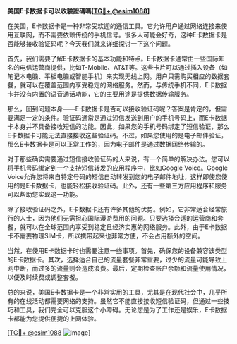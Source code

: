 **美国E卡数据卡可以收驗證碼嗎[[TG💪+ @esim1088](https://t.me/s/esim1088)]**

在美国，E卡数据卡是一种非常受欢迎的通信工具。它允许用户通过网络连接来使用互联网，而不需要依赖传统的手机信号。很多人可能会好奇，这种E卡数据卡是否能够接收验证码呢？今天我们就来详细探讨一下这个问题。

首先，我们需要了解E卡数据卡的基本功能和特点。E卡数据卡通常由一些国际知名的电信运营商提供，比如T-Mobile、AT&T等。这些卡片可以通过插入设备（如笔记本电脑、平板电脑或智能手机）来实现无线上网。用户只需购买相应的数据套餐，就可以在覆盖范围内享受稳定的网络服务。然而，与传统手机不同，E卡数据卡并没有内置的语音通话功能，它的主要用途是提供数据传输服务。

那么，回到问题本身——E卡数据卡是否可以接收验证码呢？答案是肯定的，但需要满足一定的条件。验证码通常是通过短信发送到用户的手机号码上，而E卡数据卡本身并不具备接收短信的功能。因此，如果您的手机号码绑定了短信验证，那么E卡数据卡可能无法直接接收这些验证码。不过，如果您使用的是电子邮件验证，那么E卡数据卡是可以正常工作的，因为电子邮件是通过数据网络传输的。

对于那些确实需要通过短信接收验证码的人来说，有一个简单的解决办法。您可以将手机号码绑定到一个支持短信转发的应用程序中，比如Google Voice。Google Voice允许您将来自特定号码的短信自动转发到您的电子邮件地址，这样即使您使用的是E卡数据卡，也能轻松接收验证码。此外，还有一些第三方应用程序和服务可以帮助您实现这一功能。

除了接收验证码之外，E卡数据卡还有许多其他的优势。例如，它非常适合经常旅行的人士，因为他们无需担心国际漫游费用的问题。只要选择合适的运营商和套餐，就可以在全球范围内享受到稳定且经济实惠的网络服务。此外，由于E卡数据卡不需要物理SIM卡，所以携带起来也非常方便，不会占用额外的空间。

当然，在使用E卡数据卡时也需要注意一些事项。首先，确保您的设备兼容该类型的E卡数据卡。其次，选择适合自己的流量套餐非常重要，过少的流量可能导致上网中断，而过多的流量则会造成浪费。最后，定期检查账户余额和流量使用情况，以便及时续费或调整套餐。

总的来说，美国E卡数据卡是一个非常实用的工具，尤其是在现代社会中，几乎所有的在线活动都需要网络的支持。虽然它不能直接接收短信验证码，但通过一些技巧和工具，我们完全可以克服这个小障碍。无论您是为了工作还是娱乐，E卡数据卡都能为您提供便捷的上网体验。

[[TG💪+ @esim1088](https://t.me/s/esim1088) ![Image](https://i.postimg.cc/4NQfJmqS/Snipaste-2025-05-13-00-14-12.png)]